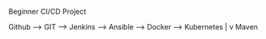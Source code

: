 Beginner  CI/CD Project

Github --> GIT  --> Jenkins --> Ansible --> Docker --> Kubernetes
                      |
                      v
                    Maven